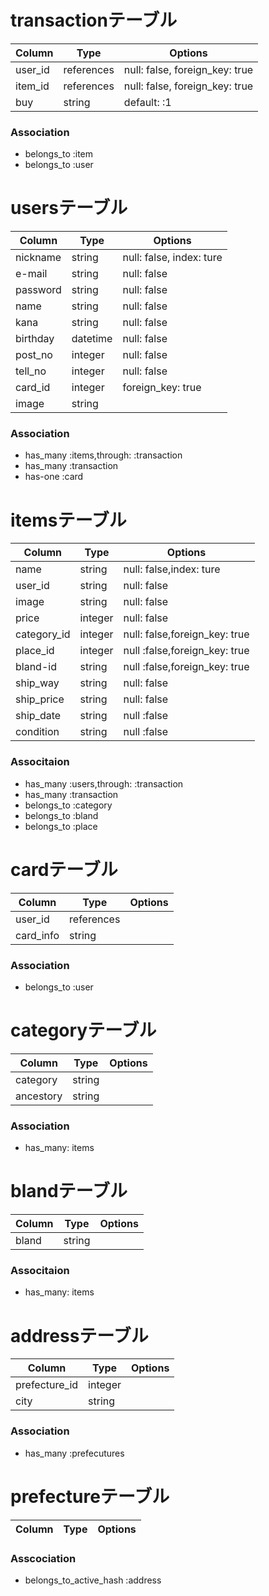 # transactionテーブル

|Column|Type|Options|
|------|----|-------|
|user_id|references|null: false, foreign_key: true|
|item_id|references|null: false, foreign_key: true|
|buy|string|default: :1|

### Association
- belongs_to :item
- belongs_to :user

# usersテーブル
|Column|Type|Options|
|------|----|-------|
|nickname|string|null: false, index: ture|
|e-mail|string|null: false|
|password|string|null: false|
|name|string|null: false|
|kana|string|null: false|
|birthday|datetime|null: false|
|post_no|integer|null: false|
|tell_no|integer|null: false|
|card_id|integer|foreign_key: true|
|image|string|


### Association
- has_many :items,through: :transaction
- has_many :transaction
- has-one :card


# itemsテーブル
|Column|Type|Options|
|------|----|-------|
|name|string|null: false,index: ture|
|user_id|string|null: false|
|image|string|null: false|
|price|integer|null: false|
|category_id|integer|null: false,foreign_key: true|
|place_id|integer|null :false,foreign_key: true|
|bland-id|string|null :false,foreign_key: true|
|ship_way|string|null: false|
|ship_price|string|null: false|
|ship_date|string|null :false|
|condition|string|null :false|


### Associtaion
- has_many :users,through: :transaction
- has_many :transaction
- belongs_to :category
- belongs_to :bland
- belongs_to :place

# cardテーブル
|Column|Type|Options|
|------|----|-------|
|user_id|references|
|card_info|string|

### Association
- belongs_to :user

# categoryテーブル
|Column|Type|Options|
|------|----|-------|
|category|string|
|ancestory|string|

### Association
- has_many: items

# blandテーブル

|Column|Type|Options|
|------|----|-------|
|bland|string|

### Associtaion
- has_many: items

# addressテーブル

|Column|Type|Options|
|------|----|-------|
|prefecture_id|integer|
|city|string|

### Association
- has_many :prefecutures

# prefectureテーブル

|Column|Type|Options|
|------|----|-------|

### Asscociation
- belongs_to_active_hash :address






